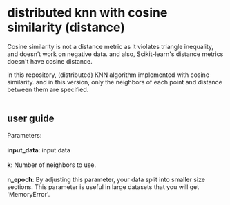 # distributed knn with cosine similarity (distance)
Cosine similarity is not a distance metric as it violates triangle inequality, and doesn’t work on negative data. and also, Scikit-learn's distance metrics doesn't have cosine distance.

in this repository, (distributed) KNN algorithm implemented with cosine similarity.
and in this version, only the neighbors of each point and distance between them are specified.
</br></br>
## user guide
Parameters:	</br></br>
**input_data**:
input data</br></br>
**k**:
Number of neighbors to use.</br></br>
**n_epoch**:
By adjusting this parameter, your data split into smaller size sections. This parameter is useful in large datasets that you will get 'MemoryError'.
